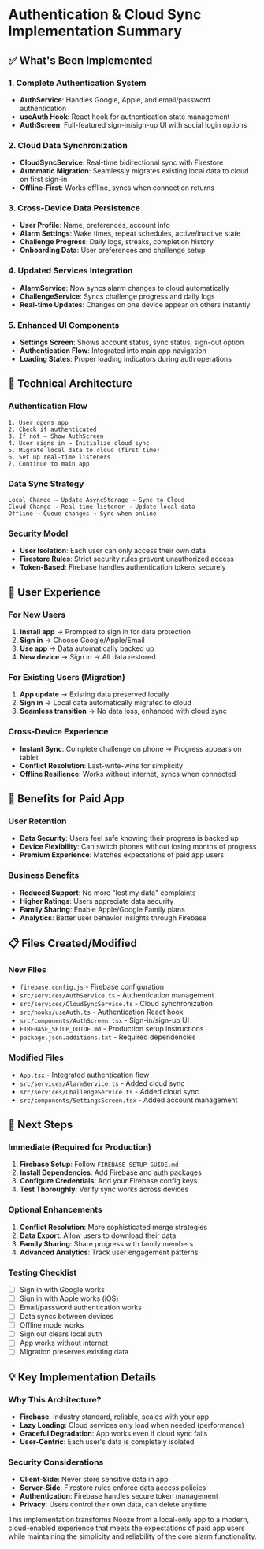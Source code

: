 # Authentication & Cloud Sync Implementation Summary

## ✅ What's Been Implemented

### 1. **Complete Authentication System**
- **AuthService**: Handles Google, Apple, and email/password authentication
- **useAuth Hook**: React hook for authentication state management
- **AuthScreen**: Full-featured sign-in/sign-up UI with social login options

### 2. **Cloud Data Synchronization**
- **CloudSyncService**: Real-time bidirectional sync with Firestore
- **Automatic Migration**: Seamlessly migrates existing local data to cloud on first sign-in
- **Offline-First**: Works offline, syncs when connection returns

### 3. **Cross-Device Data Persistence**
- **User Profile**: Name, preferences, account info
- **Alarm Settings**: Wake times, repeat schedules, active/inactive state
- **Challenge Progress**: Daily logs, streaks, completion history
- **Onboarding Data**: User preferences and challenge setup

### 4. **Updated Services Integration**
- **AlarmService**: Now syncs alarm changes to cloud automatically
- **ChallengeService**: Syncs challenge progress and daily logs
- **Real-time Updates**: Changes on one device appear on others instantly

### 5. **Enhanced UI Components**
- **Settings Screen**: Shows account status, sync status, sign-out option
- **Authentication Flow**: Integrated into main app navigation
- **Loading States**: Proper loading indicators during auth operations

## 🔧 Technical Architecture

### Authentication Flow
```
1. User opens app
2. Check if authenticated
3. If not → Show AuthScreen
4. User signs in → Initialize cloud sync
5. Migrate local data to cloud (first time)
6. Set up real-time listeners
7. Continue to main app
```

### Data Sync Strategy
```
Local Change → Update AsyncStorage → Sync to Cloud
Cloud Change → Real-time listener → Update local data
Offline → Queue changes → Sync when online
```

### Security Model
- **User Isolation**: Each user can only access their own data
- **Firestore Rules**: Strict security rules prevent unauthorized access
- **Token-Based**: Firebase handles authentication tokens securely

## 📱 User Experience

### For New Users
1. **Install app** → Prompted to sign in for data protection
2. **Sign in** → Choose Google/Apple/Email
3. **Use app** → Data automatically backed up
4. **New device** → Sign in → All data restored

### For Existing Users (Migration)
1. **App update** → Existing data preserved locally
2. **Sign in** → Local data automatically migrated to cloud
3. **Seamless transition** → No data loss, enhanced with cloud sync

### Cross-Device Experience
- **Instant Sync**: Complete challenge on phone → Progress appears on tablet
- **Conflict Resolution**: Last-write-wins for simplicity
- **Offline Resilience**: Works without internet, syncs when connected

## 🚀 Benefits for Paid App

### User Retention
- **Data Security**: Users feel safe knowing their progress is backed up
- **Device Flexibility**: Can switch phones without losing months of progress
- **Premium Experience**: Matches expectations of paid app users

### Business Benefits
- **Reduced Support**: No more "lost my data" complaints
- **Higher Ratings**: Users appreciate data security
- **Family Sharing**: Enable Apple/Google Family plans
- **Analytics**: Better user behavior insights through Firebase

## 📋 Files Created/Modified

### New Files
- `firebase.config.js` - Firebase configuration
- `src/services/AuthService.ts` - Authentication management
- `src/services/CloudSyncService.ts` - Cloud synchronization
- `src/hooks/useAuth.ts` - Authentication React hook
- `src/components/AuthScreen.tsx` - Sign-in/sign-up UI
- `FIREBASE_SETUP_GUIDE.md` - Production setup instructions
- `package.json.additions.txt` - Required dependencies

### Modified Files
- `App.tsx` - Integrated authentication flow
- `src/services/AlarmService.ts` - Added cloud sync
- `src/services/ChallengeService.ts` - Added cloud sync
- `src/components/SettingsScreen.tsx` - Added account management

## 🔮 Next Steps

### Immediate (Required for Production)
1. **Firebase Setup**: Follow `FIREBASE_SETUP_GUIDE.md`
2. **Install Dependencies**: Add Firebase and auth packages
3. **Configure Credentials**: Add your Firebase config keys
4. **Test Thoroughly**: Verify sync works across devices

### Optional Enhancements
1. **Conflict Resolution**: More sophisticated merge strategies
2. **Data Export**: Allow users to download their data
3. **Family Sharing**: Share progress with family members
4. **Advanced Analytics**: Track user engagement patterns

### Testing Checklist
- [ ] Sign in with Google works
- [ ] Sign in with Apple works (iOS)
- [ ] Email/password authentication works
- [ ] Data syncs between devices
- [ ] Offline mode works
- [ ] Sign out clears local auth
- [ ] App works without internet
- [ ] Migration preserves existing data

## 💡 Key Implementation Details

### Why This Architecture?
- **Firebase**: Industry standard, reliable, scales with your app
- **Lazy Loading**: Cloud services only load when needed (performance)
- **Graceful Degradation**: App works even if cloud sync fails
- **User-Centric**: Each user's data is completely isolated

### Security Considerations
- **Client-Side**: Never store sensitive data in app
- **Server-Side**: Firestore rules enforce data access policies
- **Authentication**: Firebase handles secure token management
- **Privacy**: Users control their own data, can delete anytime

This implementation transforms Nooze from a local-only app to a modern, cloud-enabled experience that meets the expectations of paid app users while maintaining the simplicity and reliability of the core alarm functionality.
